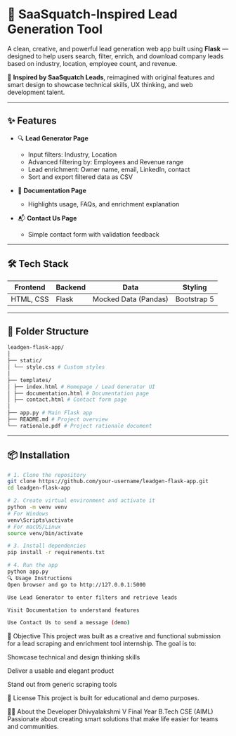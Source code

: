 # 💼 SaaSquatch-Inspired Lead Generation Tool

A clean, creative, and powerful lead generation web app built using **Flask** — designed to help users search, filter, enrich, and download company leads based on industry, location, employee count, and revenue.

🚀 **Inspired by SaaSquatch Leads**, reimagined with original features and smart design to showcase technical skills, UX thinking, and web development talent.

---

## ✨ Features

- 🔍 **Lead Generator Page**
  - Input filters: Industry, Location
  - Advanced filtering by: Employees and Revenue range
  - Lead enrichment: Owner name, email, LinkedIn, contact
  - Sort and export filtered data as CSV

- 📘 **Documentation Page**
  - Highlights usage, FAQs, and enrichment explanation

- 📬 **Contact Us Page**
  - Simple contact form with validation feedback

---

## 🛠 Tech Stack

| Frontend     | Backend | Data                | Styling      |
|--------------|---------|---------------------|--------------|
| HTML, CSS    | Flask   | Mocked Data (Pandas) | Bootstrap 5  |

---

## 📂 Folder Structure
```bash
leadgen-flask-app/
│
├── static/
│ └── style.css # Custom styles
│
├── templates/
│ ├── index.html # Homepage / Lead Generator UI
│ ├── documentation.html # Documentation page
│ ├── contact.html # Contact form page
│
├── app.py # Main Flask app
├── README.md # Project overview
└── rationale.pdf # Project rationale document


```
---

## 📦 Installation

```bash
# 1. Clone the repository
git clone https://github.com/your-username/leadgen-flask-app.git
cd leadgen-flask-app

# 2. Create virtual environment and activate it
python -m venv venv
# For Windows
venv\Scripts\activate
# For macOS/Linux
source venv/bin/activate

# 3. Install dependencies
pip install -r requirements.txt

# 4. Run the app
python app.py
🔍 Usage Instructions
Open browser and go to http://127.0.0.1:5000

Use Lead Generator to enter filters and retrieve leads

Visit Documentation to understand features

Use Contact Us to send a message (demo)
```
🎯 Objective
This project was built as a creative and functional submission for a lead scraping and enrichment tool internship. The goal is to:

Showcase technical and design thinking skills

Deliver a usable and elegant product

Stand out from generic scraping tools

📄 License
This project is built for educational and demo purposes.

🙋‍♀️ About the Developer
Dhivyalakshmi V
Final Year B.Tech CSE (AIML)
Passionate about creating smart solutions that make life easier for teams and communities.









